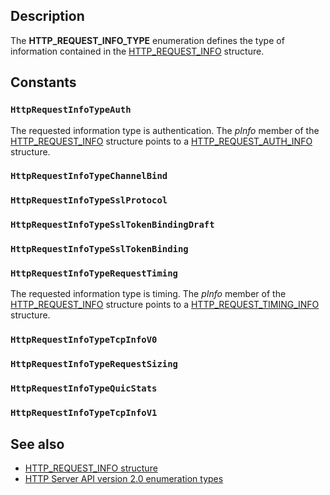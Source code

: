 ## Description

The **HTTP_REQUEST_INFO_TYPE** enumeration defines the type of information contained in the [HTTP_REQUEST_INFO](https://learn.microsoft.com/windows/win32/api/http/ns-http-http_request_info) structure.

## Constants

### `HttpRequestInfoTypeAuth`

The requested information type is authentication. The *pInfo* member of the [HTTP_REQUEST_INFO](https://learn.microsoft.com/windows/win32/api/http/ns-http-http_request_info) structure points to a [HTTP_REQUEST_AUTH_INFO](https://learn.microsoft.com/windows/win32/api/http/ns-http-http_request_auth_info) structure.

### `HttpRequestInfoTypeChannelBind`

### `HttpRequestInfoTypeSslProtocol`

### `HttpRequestInfoTypeSslTokenBindingDraft`

### `HttpRequestInfoTypeSslTokenBinding`

### `HttpRequestInfoTypeRequestTiming`

The requested information type is timing. The *pInfo* member of the [HTTP_REQUEST_INFO](https://learn.microsoft.com/windows/win32/api/http/ns-http-http_request_info) structure points to a [HTTP_REQUEST_TIMING_INFO](https://learn.microsoft.com/windows/win32/api/http/ns-http-http_request_timing_info) structure.

### `HttpRequestInfoTypeTcpInfoV0`

### `HttpRequestInfoTypeRequestSizing`

### `HttpRequestInfoTypeQuicStats`

### `HttpRequestInfoTypeTcpInfoV1`

## See also

* [HTTP_REQUEST_INFO structure](https://learn.microsoft.com/windows/win32/api/http/ns-http-http_request_info)
* [HTTP Server API version 2.0 enumeration types](https://learn.microsoft.com/windows/win32/http/http-server-api-version-2-0-enumeration-types)